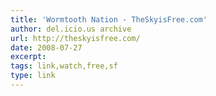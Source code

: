 ```yaml
---
title: 'Wormtooth Nation - TheSkyisFree.com'
author: del.icio.us archive
url: http://theskyisfree.com/
date: 2008-07-27
excerpt: 
tags: link,watch,free,sf
type: link
---
```

